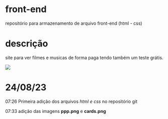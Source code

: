 # front-end
repositório para armazenamento de arquivo front-end (html - css)

# descrição 

site para ver filmes e musicas de forma paga tendo também um teste grátis.

<img src="/front-end/gratis.png">

# 24/08/23 
07:26
Primeira adição dos arquivos *html e css* no repositório git 

07:33
adição das imagens **ppp.png** e **cards.png**

